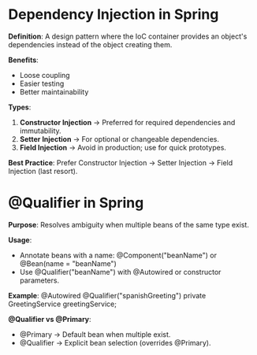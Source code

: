 # Dependency Injection in Spring

**Definition**: A design pattern where the IoC container provides an object's dependencies instead of the object creating them.

**Benefits**:
- Loose coupling
- Easier testing
- Better maintainability

**Types**:
1. **Constructor Injection** → Preferred for required dependencies and immutability.
2. **Setter Injection** → For optional or changeable dependencies.
3. **Field Injection** → Avoid in production; use for quick prototypes.

**Best Practice**:
Prefer Constructor Injection → Setter Injection → Field Injection (last resort).



# @Qualifier in Spring

**Purpose**: Resolves ambiguity when multiple beans of the same type exist.

**Usage**:
- Annotate beans with a name: @Component("beanName") or @Bean(name = "beanName")
- Use @Qualifier("beanName") with @Autowired or constructor parameters.

**Example**:
@Autowired
@Qualifier("spanishGreeting")
private GreetingService greetingService;

**@Qualifier vs @Primary**:
- @Primary → Default bean when multiple exist.
- @Qualifier → Explicit bean selection (overrides @Primary).